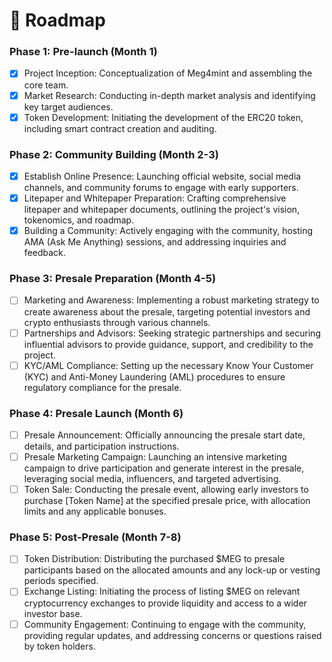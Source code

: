 # 🚀 Roadmap

### Phase 1: Pre-launch (Month 1)

* [x] Project Inception: Conceptualization of Meg4mint and assembling the core team.
* [x] Market Research: Conducting in-depth market analysis and identifying key target audiences.
* [x] Token Development: Initiating the development of the ERC20 token, including smart contract creation and auditing.

### Phase 2: Community Building (Month 2-3)

* [x] Establish Online Presence: Launching official website, social media channels, and community forums to engage with early supporters.
* [x] Litepaper and Whitepaper Preparation: Crafting comprehensive litepaper and whitepaper documents, outlining the project's vision, tokenomics, and roadmap.
* [x] Building a Community: Actively engaging with the community, hosting AMA (Ask Me Anything) sessions, and addressing inquiries and feedback.

### Phase 3: Presale Preparation (Month 4-5)

* [ ] Marketing and Awareness: Implementing a robust marketing strategy to create awareness about the presale, targeting potential investors and crypto enthusiasts through various channels.
* [ ] Partnerships and Advisors: Seeking strategic partnerships and securing influential advisors to provide guidance, support, and credibility to the project.
* [ ] KYC/AML Compliance: Setting up the necessary Know Your Customer (KYC) and Anti-Money Laundering (AML) procedures to ensure regulatory compliance for the presale.

### Phase 4: Presale Launch (Month 6)

* [ ] Presale Announcement: Officially announcing the presale start date, details, and participation instructions.
* [ ] Presale Marketing Campaign: Launching an intensive marketing campaign to drive participation and generate interest in the presale, leveraging social media, influencers, and targeted advertising.
* [ ] Token Sale: Conducting the presale event, allowing early investors to purchase \[Token Name] at the specified presale price, with allocation limits and any applicable bonuses.

### Phase 5: Post-Presale (Month 7-8)

* [ ] Token Distribution: Distributing the purchased $MEG to presale participants based on the allocated amounts and any lock-up or vesting periods specified.
* [ ] Exchange Listing: Initiating the process of listing $MEG on relevant cryptocurrency exchanges to provide liquidity and access to a wider investor base.
* [ ] Community Engagement: Continuing to engage with the community, providing regular updates, and addressing concerns or questions raised by token holders.
